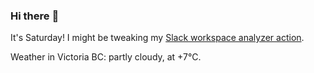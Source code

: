 ### Hi there :wave:

It's Saturday! I might be tweaking my [Slack workspace analyzer action](https://github.com/bewuethr/slack-analyzer).

Weather in Victoria BC: partly cloudy, at +7°C.
